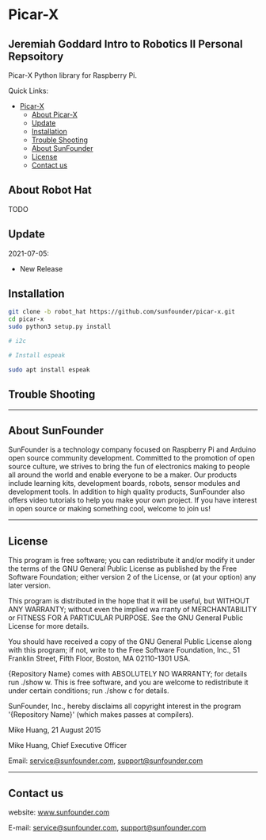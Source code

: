 # Picar-X

## Jeremiah Goddard Intro to Robotics II Personal Repsoitory

Picar-X Python library for Raspberry Pi.

Quick Links:

- [Picar-X](#Picar-X)
  - [About Picar-X](#about-Picar-X)
  - [Update](#update)
  - [Installation](#installation)
  - [Trouble Shooting](#trouble-shooting)
  - [About SunFounder](#about-sunfounder)
  - [License](#license)
  - [Contact us](#contact-us)

## About Robot Hat

TODO

## Update

2021-07-05:

- New Release

## Installation

```bash
git clone -b robot_hat https://github.com/sunfounder/picar-x.git
cd picar-x
sudo python3 setup.py install

# i2c

# Install espeak

sudo apt install espeak
```

## Trouble Shooting

----------------------------------------------

## About SunFounder

SunFounder is a technology company focused on Raspberry Pi and Arduino open source community development. Committed to the promotion of open source culture, we strives to bring the fun of electronics making to people all around the world and enable everyone to be a maker. Our products include learning kits, development boards, robots, sensor modules and development tools. In addition to high quality products, SunFounder also offers video tutorials to help you make your own project. If you have interest in open source or making something cool, welcome to join us!

----------------------------------------------

## License

This program is free software; you can redistribute it and/or modify it under the terms of the GNU General Public License as published by the Free Software Foundation; either version 2 of the License, or (at your option) any later version.

This program is distributed in the hope that it will be useful, but WITHOUT ANY WARRANTY; without even the implied wa rranty of MERCHANTABILITY or FITNESS FOR A PARTICULAR PURPOSE. See the GNU General Public License for more details.

You should have received a copy of the GNU General Public License along with this program; if not, write to the Free Software Foundation, Inc., 51 Franklin Street, Fifth Floor, Boston, MA 02110-1301 USA.

{Repository Name} comes with ABSOLUTELY NO WARRANTY; for details run ./show w. This is free software, and you are welcome to redistribute it under certain conditions; run ./show c for details.

SunFounder, Inc., hereby disclaims all copyright interest in the program '{Repository Name}' (which makes passes at compilers).

Mike Huang, 21 August 2015

Mike Huang, Chief Executive Officer

Email: service@sunfounder.com, support@sunfounder.com

----------------------------------------------

## Contact us

website:
    www.sunfounder.com

E-mail:
    service@sunfounder.com, support@sunfounder.com
